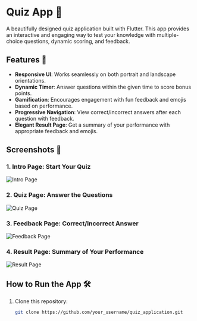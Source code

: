 # Quiz App 🎉

A beautifully designed quiz application built with Flutter. This app provides an interactive and engaging way to test your knowledge with multiple-choice questions, dynamic scoring, and feedback.

## Features 🚀

- **Responsive UI**: Works seamlessly on both portrait and landscape orientations.
- **Dynamic Timer**: Answer questions within the given time to score bonus points.
- **Gamification**: Encourages engagement with fun feedback and emojis based on performance.
- **Progressive Navigation**: View correct/incorrect answers after each question with feedback.
- **Elegant Result Page**: Get a summary of your performance with appropriate feedback and emojis.

## Screenshots 📸

### 1. Intro Page: Start Your Quiz
![Intro Page](https://github.com/omshandilya/quiz_application/blob/master/first.png)

### 2. Quiz Page: Answer the Questions
![Quiz Page](https://github.com/omshandilya/quiz_application/blob/master/second.png)

### 3. Feedback Page: Correct/Incorrect Answer
![Feedback Page](https://github.com/omshandilya/quiz_application/blob/master/third.png)

### 4. Result Page: Summary of Your Performance
![Result Page](https://github.com/omshandilya/quiz_application/blob/master/fourth.png)

## How to Run the App 🛠️

1. Clone this repository:
   ```bash
   git clone https://github.com/your_username/quiz_application.git
